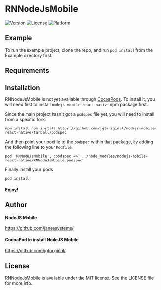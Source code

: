 # RNNodeJsMobile

[![Version](https://img.shields.io/cocoapods/v/RNNodeJsMobile.svg?style=flat)](https://cocoapods.org/pods/RNNodeJsMobile)
[![License](https://img.shields.io/cocoapods/l/RNNodeJsMobile.svg?style=flat)](https://cocoapods.org/pods/RNNodeJsMobile)
[![Platform](https://img.shields.io/cocoapods/p/RNNodeJsMobile.svg?style=flat)](https://cocoapods.org/pods/RNNodeJsMobile)

## Example

To run the example project, clone the repo, and run `pod install` from the Example directory first.

## Requirements

## Installation

RNNodeJsMobile is not yet available through [CocoaPods](https://cocoapods.org). 
To install it, you will need first to install `nodejs-mobile-react-native` npm package first.

Since the main project hasn't got a `podspec` file yet, you will need to install from a specific fork.

`npm install npm install https://github.com/jgtoriginal/nodejs-mobile-react-native/tarball/podspec`

And then point your podfile to the `podspec` within that package, by adding the following line to your `Podfile`

`pod 'RNNodeJsMobile', :podspec => '../node_modules/nodejs-mobile-react-native/RNNodeJsMobile.podspec'`

Finally install your pods

`pod install`

#### Enjoy!

## Author

#### NodeJS Mobile 
https://github.com/janeasystems/

#### CocoaPod to install NodeJS Mobile
https://github.com/jgtoriginal/

## License

RNNodeJsMobile is available under the MIT license. See the LICENSE file for more info.
